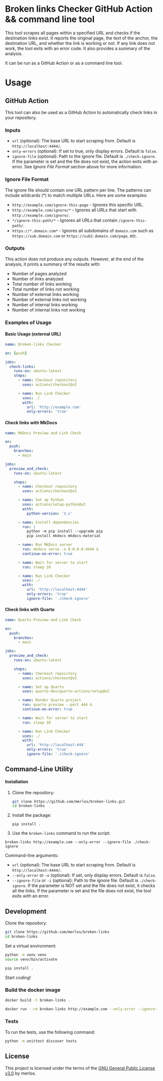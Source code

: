 # Broken links Checker GitHub Action && command line tool

This tool scrapes all pages within a specified URL and checks if the destination links exist. It reports the original page, the text of the anchor, the destination URL, and whether the link is working or not. If any link does not work, the tool exits with an error code. It also provides a summary of the analysis.

It can be run as a GitHub Action or as a command line tool.

# Usage


## GitHub Action

This tool can also be used as a GitHub Action to automatically check links in your repository.

### Inputs
- `url` (optional): The base URL to start scraping from. Default is `http://localhost:4444/`.
- `only-errors` (optional): If set to true, only display errors. Default is `false`.
- `ignore-file` (optional): Path to the ignore file. Default is `./check-ignore`. If the parameter is set and the file does not exist, the action exits with an error. See _Ignore File Format_ section above for more information.



### Ignore File Format

The ignore file should contain one URL pattern per line. The patterns can include wildcards (*) to match multiple URLs. Here are some examples:

- `http://example.com/ignore-this-page` - Ignores this specific URL.
- `http://example.com/ignore/*` - Ignores all URLs that start with `http://example.com/ignore/`.
- `*/ignore-this-path/*` - Ignores all URLs that contain `/ignore-this-path/`.
- `https://*.domain.com*` - Ignores all subdomains of `domain.com` such as `https://sub.domain.com` or `https://sub2.domain.com/page`, etc.


### Outputs

This action does not produce any outputs. However, at the end of the analysis, it prints a summary of the results with:

- Number of pages analyzed
- Number of links analyzed
- Total number of links working
- Total number of links not working
- Number of external links working
- Number of external links not working
- Number of internal links working
- Number of internal links not working

### Examples of Usage

#### Basic Usage (external URL)

```yaml
name: Broken-links Checker

on: [push]

jobs:
  check-links:
    runs-on: ubuntu-latest
    steps:
      - name: Checkout repository
        uses: actions/checkout@v2

      - name: Run Link Checker
        uses: ./
        with:
          url: 'http://example.com'
          only-errors: 'true'
```

#### Check links with MkDocs

```yaml
name: MkDocs Preview and Link Check

on:
  push:
    branches:
      - main

jobs:
  preview_and_check:
    runs-on: ubuntu-latest

    steps:
      - name: Checkout repository
        uses: actions/checkout@v2

      - name: Set up Python
        uses: actions/setup-python@v2
        with:
          python-version: '3.x'

      - name: Install dependencies
        run: |
          python -m pip install --upgrade pip
          pip install mkdocs mkdocs-material

      - name: Run MkDocs server
        run: mkdocs serve -a 0.0.0.0:4444 &
        continue-on-error: true

      - name: Wait for server to start
        run: sleep 10

      - name: Run Link Checker
        uses: ./
        with:
          url: 'http://localhost:4444'
          only-errors: 'true'
          ignore-file: './check-ignore'
```

#### Check links with Quarto

```yaml
name: Quarto Preview and Link Check

on:
  push:
    branches:
      - main

jobs:
  preview_and_check:
    runs-on: ubuntu-latest

    steps:
      - name: Checkout repository
        uses: actions/checkout@v2

      - name: Set up Quarto
        uses: quarto-dev/quarto-actions/setup@v2

      - name: Render Quarto project
        run: quarto preview --port 444 &
        continue-on-error: true

      - name: Wait for server to start
        run: sleep 10

      - name: Run Link Checker
        uses: ./
        with:
          url: 'http://localhost:444'
          only-errors: 'true'
          ignore-file: './check-ignore'
```


## Command-Line Utility

#### Installation

1. Clone the repository:

   ```sh
   git clone https://github.com/merlos/broken-links.git
   cd broken-links
   ````

2. Install the package:

    ```
    pip install .
    ```

3. Use the `broken-links` command to run the script:

```
broken-links http://example.com --only-error --ignore-file ./check-ignore
```

Command-line arguments:

- `url` (optional): The base URL to start scraping from. Default is `http://localhost:4444/`.
- `--only-error` or `-o` (optional): If set, only display errors. Default is `false`.
- `--ignore-file` or `-i` (optional): Path to the ignore file. Default is `./check-ignore`. If the parameter is NOT set and the file does not exist, it checks all the links. If the parameter is set and the file does not exist, the tool exits with an error. 


## Development

Clone the repository:
```sh
git clone https://github.com/merlos/broken-links
cd broken-links
```

Set a virtual environment:
```sh
python -m venv venv
source venv/bin/activate
```

```sh
pip install .
```


Start coding!



### Build the docker image

```sh
docker build -t broken-links .
```
```sh
docker run --rm broken-links http://example.com --only-error --ignore-file ./check-ignore
```

### Tests
To run the tests, use the following command:

```sh
python -m unittest discover tests
```


## License
This project is licensed under the terms of the [GNU General Public License v3.0](LICENSE) by merlos.
